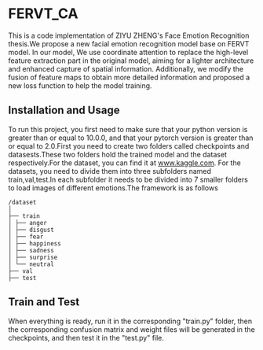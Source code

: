 # FERVT_CA
This is a code implementation of ZIYU ZHENG's Face Emotion Recognition thesis.We propose a new facial emotion recognition model base on FERVT model. In our model, We use coordinate attention to replace the high-level feature extraction part in the original model, aiming for a lighter architecture and enhanced capture of spatial information. Additionally, we modify the fusion of feature maps to obtain more detailed information and proposed a new loss function to help the model training.

## Installation and Usage

To run this project, you first need to make sure that your python version is greater than or equal to 10.0.0, and that your pytorch version is greater than or equal to 2.0.First you need to create two folders called checkpoints and datasests.These two folders hold the trained model and the dataset respectively.For the dataset, you can find it at www.kaggle.com. For the datasets, you need to divide them into three subfolders named train,val,test.In each subfolder it needs to be divided into 7 smaller folders to load images of different emotions.The framework is as follows

```
/dataset
│
├── train
│ ├── anger
│ ├── disgust
│ ├── fear
│ ├── happiness
│ ├── sadness
│ ├── surprise
│ └── neutral
├── val
├── test
```
## Train and Test

When everything is ready, run it in the corresponding "train.py" folder, then the corresponding confusion matrix and weight files will be generated in the checkpoints, and then test it in the "test.py" file.
